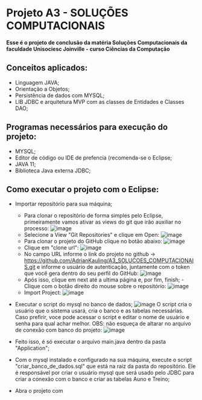 # Projeto A3 - SOLUÇÕES COMPUTACIONAIS

**Esse é o projeto de conclusão da matéria Soluções Computacionais da faculdade Unisociesc Joinville - curso Ciências da Computação**

## Conceitos aplicados:
  - Linguagem JAVA;
  - Orientação a Objetos;
  - Persistência de dados com MYSQL;
  - LIB JDBC e arquitetura MVP com as classes de Entidades e Classes DAO;

## Programas necessários para execução do projeto:
  - MYSQL;
  - Editor de código ou IDE de prefencia (recomenda-se o Eclipse;
  - JAVA 11;
  - Biblioteca Java externa JDBC;

## Como executar o projeto com o Eclipse:
  - Importar repositório para sua máquina;
      - Para clonar o repositório de forma simples pelo Eclipse, primeiramente vamos ativar as views do git que irão auxiliar no processo:
      ![image](https://github.com/user-attachments/assets/56362583-b636-4c47-ae3f-7f15546d582d)
      - Selecione a View "Git Repositories" e clique em Open:
        ![image](https://github.com/user-attachments/assets/23565e02-816e-493c-98f6-418814353be7)
      - Para clonar o projeto do GitHub clique no botão abaixo:
        ![image](https://github.com/user-attachments/assets/08b961cd-e985-4b67-b732-b71286e8a7c4)
      - Clique em "clone url":
        ![image](https://github.com/user-attachments/assets/408d3366-7b3b-40d8-8161-33b65e5e3271)
      - No campo URL informe o link do projeto no github -> https://github.com/AdrianKauling/A3_SOLUCOES_COMPUTACIONAIS.git e informe o usuário de autenticação, juntamente com o token que você gera dentro do seu perfil do GitHub:
        ![image](https://github.com/user-attachments/assets/92c79680-6ce2-4979-a714-145b90b1a104)
      - Após isso, clique em next até a ultima página e, por fim, finish;
      -Clique com o botão direito do mouse sobre o repositório:
      ![image](https://github.com/user-attachments/assets/33f76a1f-1f5e-4e73-a36c-8376fd278c39)
      - Import Project:
        ![image](https://github.com/user-attachments/assets/a76be80e-4c60-423c-8545-a86afc1608e3)
  - Executar o script do mysql no banco de dados;
    ![image](https://github.com/user-attachments/assets/ff03aad5-6fd4-496d-bc81-c7243c33bb00)
    O script cria o usuário que o sistema usará, cria o banco e as tabelas necessárias. Caso prefirir, voce pode acessar o script e editar o nome de usuário e senha para qual achar melhor.
    OBS: não esqueça de altarar no arquivo de conexão com banco do projeto:
    ![image](https://github.com/user-attachments/assets/f319b265-d7b9-49f8-a45d-a49e8001d956)

  - Feito isso, é só executar o arquivo main.java dentro da pasta "Application";






  - Com o mysql instalado e configurado na sua máquina, execute o script "criar_banco_de_dados.sql" que está na raiz da pasta do repositório. Ele é responsável por criar o usuário mysql que será usado pelo JDBC para criar a conexão com o banco e criar as tabelas Auno e Treino;
  - Abra o projeto com 
